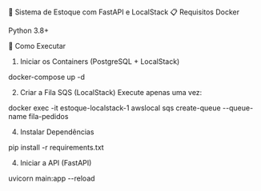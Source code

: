 🛒 Sistema de Estoque com FastAPI e LocalStack
📋 Requisitos
Docker 

Python 3.8+

🚀 Como Executar
1. Iniciar os Containers (PostgreSQL + LocalStack)

docker-compose up -d

2. Criar a Fila SQS (LocalStack)
Execute apenas uma vez:

docker exec -it estoque-localstack-1 awslocal sqs create-queue --queue-name fila-pedidos

4. Instalar Dependências

pip install -r requirements.txt

4. Iniciar a API (FastAPI)

uvicorn main:app --reload
